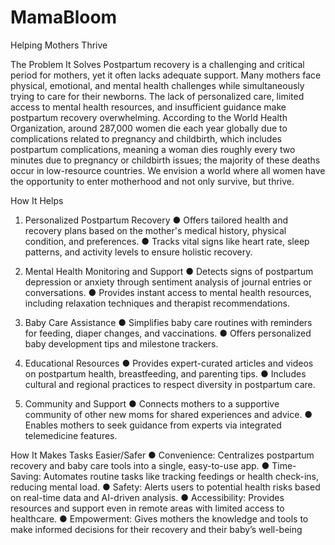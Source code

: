 # MamaBloom
 Helping Mothers Thrive

 The Problem It Solves
Postpartum recovery is a challenging and critical period for mothers, yet it often lacks adequate support. Many mothers face physical, emotional, and mental health challenges while simultaneously trying to care for their newborns. The lack of personalized care, limited access to mental health resources, and insufficient guidance make postpartum recovery overwhelming. According to the World Health Organization, around 287,000 women die each year globally due to complications related to pregnancy and childbirth, which includes postpartum complications, meaning a woman dies roughly every two minutes due to pregnancy or childbirth issues; the majority of these deaths occur in low-resource countries. We envision a world where all women have the opportunity to enter motherhood and not only survive, but thrive.

How It Helps
1. Personalized Postpartum Recovery
●	Offers tailored health and recovery plans based on the mother's medical history, physical condition, and preferences.
●	Tracks vital signs like heart rate, sleep patterns, and activity levels to ensure holistic recovery.
2. Mental Health Monitoring and Support
●	Detects signs of postpartum depression or anxiety through sentiment analysis of journal entries or conversations.
●	Provides instant access to mental health resources, including relaxation techniques and therapist recommendations.
3. Baby Care Assistance
●	Simplifies baby care routines with reminders for feeding, diaper changes, and vaccinations.
●	Offers personalized baby development tips and milestone trackers.
4. Educational Resources
●	Provides expert-curated articles and videos on postpartum health, breastfeeding, and parenting tips.
●	Includes cultural and regional practices to respect diversity in postpartum care.

5. Community and Support
●	Connects mothers to a supportive community of other new moms for shared experiences and advice.
●	Enables mothers to seek guidance from experts via integrated telemedicine features.

How It Makes Tasks Easier/Safer
●	Convenience: Centralizes postpartum recovery and baby care tools into a single, easy-to-use app.
●	Time-Saving: Automates routine tasks like tracking feedings or health check-ins, reducing mental load.
●	Safety: Alerts users to potential health risks based on real-time data and AI-driven analysis.
●	Accessibility: Provides resources and support even in remote areas with limited access to healthcare.
●	Empowerment: Gives mothers the knowledge and tools to make informed decisions for their recovery and their baby’s well-being

